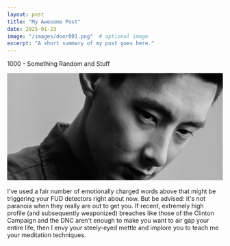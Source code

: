 ```yaml
---
layout: post
title: "My Awesome Post"
date: 2025-01-23
image: "/images/door001.png"  # optional image
excerpt: "A short summary of my post goes here."
---
```



<p class="meta"> 1000 - Something Random and Stuff</p>

<a href="http://www.informationisbeautiful.net/visualizations/worlds-biggest-data-breaches-hacks/">
  <img src="/images/door001.png">
</a>

I've used a fair number of emotionally charged words above that might be
triggering your FUD detectors right about now. But be advised: it's not paranoia
when they really are out to get you. If recent, extremely high profile (and
subsequently weaponized) breaches like those of the Clinton Campaign and the DNC
aren't enough to make you want to air gap your entire life, then I envy your
steely-eyed mettle and implore you to teach me your meditation techniques.
